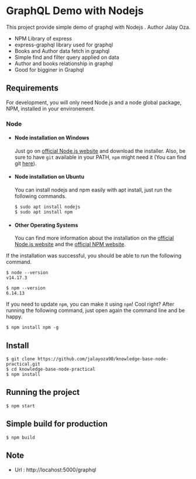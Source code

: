 # GraphQL Demo with Nodejs

This project provide simple demo of graphql with Nodejs . Author Jalay Oza.

- NPM Library of express
- express-graphql library used for graphql
- Books and Author data fetch in graphql
- Simple find and filter query applied on data
- Author and books relationship in graphql
- Good for bigginer in Graphql

## Requirements

For development, you will only need Node.js and a node global package, NPM, installed in your environement.

### Node

- #### Node installation on Windows

  Just go on [official Node.js website](https://nodejs.org/) and download the installer.
  Also, be sure to have `git` available in your PATH, `npm` might need it (You can find git [here](https://git-scm.com/)).

- #### Node installation on Ubuntu

  You can install nodejs and npm easily with apt install, just run the following commands.

      $ sudo apt install nodejs
      $ sudo apt install npm

- #### Other Operating Systems
  You can find more information about the installation on the [official Node.js website](https://nodejs.org/) and the [official NPM website](https://npmjs.org/).

If the installation was successful, you should be able to run the following command.

    $ node --version
    v14.17.3

    $ npm --version
    6.14.13

If you need to update `npm`, you can make it using `npm`! Cool right? After running the following command, just open again the command line and be happy.

    $ npm install npm -g

###

## Install

    $ git clone https://github.com/jalayoza90/knowledge-base-node-practical.git
    $ cd knowledge-base-node-practical
    $ npm install

## Running the project

    $ npm start

## Simple build for production

    $ npm build

## Note

- Url : http://locahost:5000/graphql

